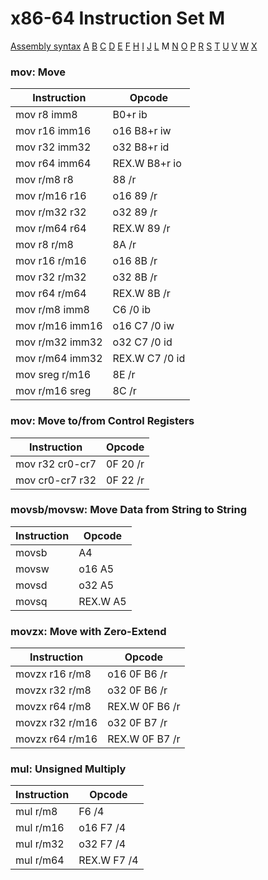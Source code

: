 x86-64 Instruction Set M
========================

[Assembly syntax](AssemblyX64.md)
[A](AssemblyX64A.md) [B](AssemblyX64B.md) [C](AssemblyX64C.md)
[D](AssemblyX64D.md) [E](AssemblyX64E.md) [F](AssemblyX64F.md)
[H](AssemblyX64H.md) [I](AssemblyX64I.md) [J](AssemblyX64J.md)
[L](AssemblyX64L.md) M [N](AssemblyX64N.md)
[O](AssemblyX64O.md) [P](AssemblyX64P.md) [R](AssemblyX64R.md)
[S](AssemblyX64S.md) [T](AssemblyX64T.md) [U](AssemblyX64U.md)
[V](AssemblyX64V.md) [W](AssemblyX64W.md) [X](AssemblyX64X.md)

### mov: Move

| Instruction     | Opcode         |
| --------------- | -------------- |
| mov r8 imm8     | B0+r ib        |
| mov r16 imm16   | o16 B8+r iw    |
| mov r32 imm32   | o32 B8+r id    |
| mov r64 imm64   | REX.W B8+r io  |
| mov r/m8 r8     | 88 /r          |
| mov r/m16 r16   | o16 89 /r      |
| mov r/m32 r32   | o32 89 /r      |
| mov r/m64 r64   | REX.W 89 /r    |
| mov r8 r/m8     | 8A /r          |
| mov r16 r/m16   | o16 8B /r      |
| mov r32 r/m32   | o32 8B /r      |
| mov r64 r/m64   | REX.W 8B /r    |
| mov r/m8 imm8   | C6 /0 ib       |
| mov r/m16 imm16 | o16 C7 /0 iw   |
| mov r/m32 imm32 | o32 C7 /0 id   |
| mov r/m64 imm32 | REX.W C7 /0 id |
| mov sreg r/m16  | 8E /r          |
| mov r/m16 sreg  | 8C /r          |

### mov: Move to/from Control Registers

| Instruction     | Opcode       |
| --------------- | ------------ |
| mov r32 cr0-cr7 | 0F 20 /r     |
| mov cr0-cr7 r32 | 0F 22 /r     |

### movsb/movsw: Move Data from String to String

| Instruction | Opcode   |
| ----------- | -------- |
| movsb       | A4       |
| movsw       | o16 A5   |
| movsd       | o32 A5   |
| movsq       | REX.W A5 |

### movzx: Move with Zero-Extend

| Instruction     | Opcode         |
| --------------- | -------------- |
| movzx r16 r/m8  | o16 0F B6 /r   |
| movzx r32 r/m8  | o32 0F B6 /r   |
| movzx r64 r/m8  | REX.W 0F B6 /r |
| movzx r32 r/m16 | o32 0F B7 /r   |
| movzx r64 r/m16 | REX.W 0F B7 /r |

### mul: Unsigned Multiply

| Instruction | Opcode      |
| ----------- | ----------- |
| mul r/m8    | F6 /4       |
| mul r/m16   | o16 F7 /4   |
| mul r/m32   | o32 F7 /4   |
| mul r/m64   | REX.W F7 /4 |

